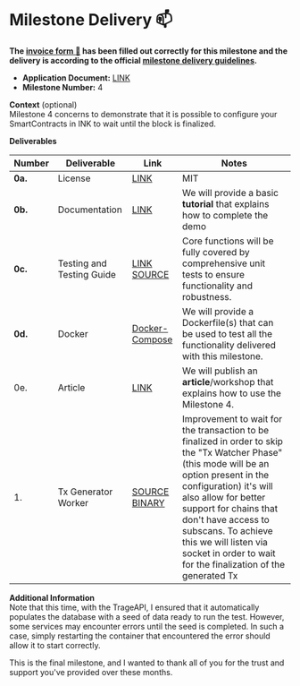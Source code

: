# Milestone Delivery :mailbox:

**The [invoice form :pencil:](https://docs.google.com/forms/d/e/1FAIpQLSfmNYaoCgrxyhzgoKQ0ynQvnNRoTmgApz9NrMp-hd8mhIiO0A/viewform) has been filled out correctly for this milestone and the delivery is according to the official [milestone delivery guidelines](https://github.com/w3f/Grants-Program/blob/master/docs/Support%20Docs/milestone-deliverables-guidelines.md).**  

* **Application Document:** [LINK](https://github.com/w3f/Grants-Program/blob/master/applications/tracking_chain.md)
* **Milestone Number:** 4

**Context** (optional)  
Milestone 4 concerns to demonstrate that it is possible to configure your SmartContracts in INK to wait until the block is finalized.
  
**Deliverables**

| Number | Deliverable | Link | Notes |
| ------- | ------------- | ----- |------------- |
| **0a.** | License | [LINK](https://github.com/TrackingChains/TrackingChain/blob/main/LICENSE) | MIT |
| **0b.** | Documentation | [LINK](https://github.com/TrackingChains/TrackingChain/wiki/Milestone-4-Guide-to-Demo)  | We will provide a basic **tutorial** that explains how to complete the demo |
| **0c.** | Testing and Testing Guide | [LINK](https://github.com/TrackingChains/TrackingChain/wiki/Unit-Test)  [SOURCE](https://github.com/TrackingChains/TrackingChain/tree/main/test/TrackingChain.UnitTest) | Core functions will be fully covered by comprehensive unit tests to ensure functionality and robustness. |
| **0d.** | Docker | [Docker-Compose](https://github.com/TrackingChains/TrackingChain/wiki/Docker-Compose) | We will provide a Dockerfile(s) that can be used to test all the functionality delivered with this milestone. |
| 0e. | Article | [LINK](https://github.com/TrackingChains/TrackingChain/wiki/Milestone-4-Guide-to-Demo)  | We will publish an **article**/workshop that explains how to use the Milestone 4. |
| 1. | Tx Generator Worker | [SOURCE](https://github.com/TrackingChains/TrackingChain/tree/v0.4.0-alpha/src/TransactionGenerator.Worker) [BINARY](https://github.com/TrackingChains/TrackingChain/releases/tag/v0.4.0-alpha) | Improvement to wait for the transaction to be finalized in order to skip the "Tx Watcher Phase" (this mode will be an option present in the configuration) it's will also allow for better support for chains that don't have access to subscans. To achieve this we will listen via socket in order to wait for the finalization of the generated Tx |


**Additional Information**  
Note that this time, with the TrageAPI, I ensured that it automatically populates the database with a seed of data ready to run the test. However, some services may encounter errors until the seed is completed. In such a case, simply restarting the container that encountered the error should allow it to start correctly.  
  
This is the final milestone, and I wanted to thank all of you for the trust and support you've provided over these months.  
